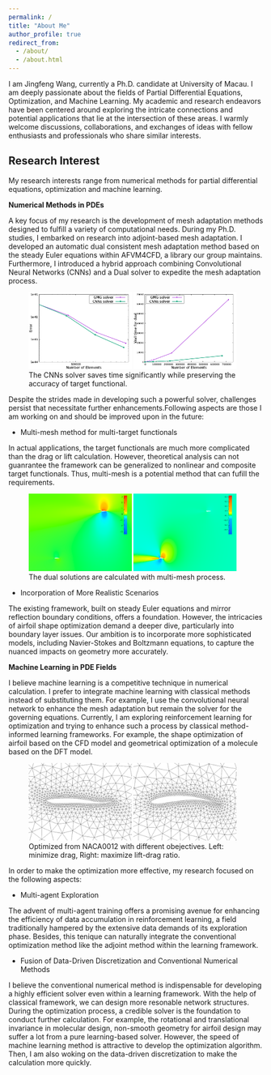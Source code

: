 ```yaml
---
permalink: /
title: "About Me"
author_profile: true
redirect_from: 
  - /about/
  - /about.html
---
```


I am Jingfeng Wang, currently a Ph.D. candidate at University of Macau. I am deeply passionate about the fields of Partial Differential Equations, Optimization, and Machine Learning. My academic and research endeavors have been centered around exploring the intricate connections and potential applications that lie at the intersection of these areas. I warmly welcome discussions, collaborations, and exchanges of ideas with fellow enthusiasts and professionals who share similar interests.

## Research Interest


My research interests range from numerical methods for partial differential equations, optimization and machine learning.

**Numerical Methods in PDEs**

A key focus of my research is the development of mesh adaptation methods designed to fulfill a variety of computational needs. During my Ph.D. studies, I embarked on research into adjoint-based mesh adaptation. I developed an automatic dual consistent mesh adaptation method based on the steady Euler equations within AFVM4CFD, a library our group maintains. Furthermore, I introduced a hybrid approach combining Convolutional Neural Networks (CNNs) and a Dual solver to expedite the mesh adaptation process.

<figure>
    <img src="../images/precision.png" alt="Error" style="width:48%;">
    <img src="../images/time4dual.png" alt="Time" style="width:48%;">
    <figcaption>The CNNs solver saves time significantly while preserving the accuracy of target functional.</figcaption>
</figure>

Despite the strides made in developing such a powerful solver, challenges persist that necessitate further enhancements.Following aspects are those I am working on and should be improved upon in the future:

* Multi-mesh method for multi-target functionals

In actual applications, the target functionals are much more complicated than the drag or lift calculation. However, theoretical analysis can not guanrantee the framework can be generalized to nonlinear and composite target functionals. Thus, multi-mesh is a potential method that can fufill the requirements.

<figure>
    <img src="../images/commonlift.png" alt="Dual of lift" style="width:48%;">
    <img src="../images/commondrag.png" alt="Dual of drag" style="width:48%;">
    <figcaption>The dual solutions are calculated with multi-mesh process.</figcaption>
</figure>


* Incorporation of More Realistic Scenarios

The existing framework, built on steady Euler equations and mirror reflection boundary conditions, offers a foundation. However, the intricacies of airfoil shape optimization demand a deeper dive, particularly into boundary layer issues. Our ambition is to incorporate more sophisticated models, including Navier-Stokes and Boltzmann equations, to capture the nuanced impacts on geometry more accurately. 

**Machine Learning in PDE Fields**

I believe machine learning is a competitive technique in numerical calculation. I prefer to integrate machine learning with classical methods instead of substituting them. For example, I use the convolutional neural network to enhance the mesh adaptation but remain the solver for the governing equations. Currently, I am exploring reinforcement learning for optimization and trying to enhance such a process by classical method-informed learning frameworks. For example, the shape optimization of airfoil based on the CFD model and geometrical optimization of a molecule based on the DFT model.

<figure>
    <img src="../images/minDrag.png" alt=",minDrag" style="width:48%;">
    <img src="../images/maxRatio.png" alt="maxRatio" style="width:48%;">
    <figcaption> Optimized from NACA0012 with different obejectives. Left: minimize drag, Right: maximize lift-drag ratio.</figcaption>
</figure>

In order to make the optimization more effective, my research focused on the following aspects:

* Multi-agent Exploration

The advent of multi-agent training offers a promising avenue for enhancing the efficiency of data accumulation in reinforcement learning, a field traditionally hampered by the extensive data demands of its exploration phase. Besides, this tenique can naturally integrate the conventional optimization method like the adjoint method within the learning framework. 

* Fusion of Data-Driven Discretization and Conventional Numerical Methods

I believe the conventional numerical method is indispensable for developing a highly efficient solver even within a learning framework. With the help of classical framework, we can design more resonable network structures. During the optimization process, a credible solver is the foundation to conduct further calculation. For example, the rotational and translational invariance in molecular design, non-smooth geometry for airfoil design may suffer a lot from a pure learning-based solver. However, the speed of machine learning method is attractive to develop the optimization algorithm. Then, I am also woking on the data-driven discretization to make the calculation more quickly.
